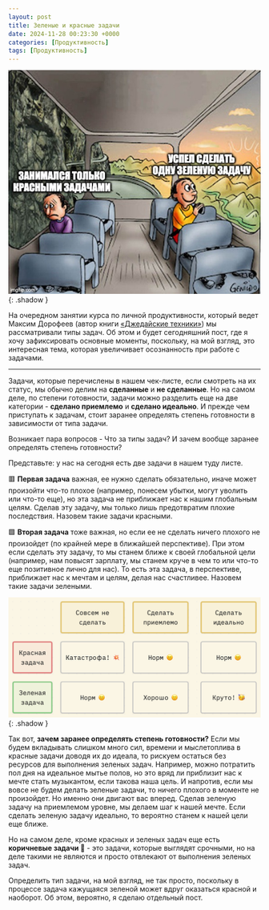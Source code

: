 ```yaml
---
layout: post
title: Зеленые и красные задачи
date: 2024-11-28 00:23:30 +0000
categories: [Продуктивность]
tags: [Продуктивность]
---
```


![](assets/img/memes/green-and-red-tasks.jpg){: .shadow }

На очередном занятии курса по личной продуктивности, который ведет Максим Дорофеев (автор книги [«Джедайские техники»](https://www.mann-ivanov-ferber.ru/catalog/product/dzhedajskie-texniki)) мы рассматривали типы задач. Об этом и будет сегодняшний пост, где я хочу зафиксировать основные моменты, поскольку, на мой взгляд, это интересная тема, которая увеличивает осознанность при работе с задачами.

---

Задачи, которые перечислены в нашем чек-листе, если смотреть на их статус, мы обычно делим на **сделанные** и **не сделанные**. Но на самом деле, по степени готовности, задачи можно разделить еще на две категории - **сделано приемлемо** и **сделано идеально**. И прежде чем приступать к задачам, стоит заранее определять степень готовности в зависимости от типа задачи.

Возникает пара вопросов - Что за типы задач? И зачем вообще заранее определять степень готовности?

Представьте: у нас на сегодня есть две задачи в нашем туду листе.

🟥 **Первая задача** важная, ее нужно сделать обязательно, иначе может произойти что-то плохое (например, понесем убытки, могут уволить или что-то еще), но эта задача не приближает нас к нашим глобальным целям. Сделав эту задачу, мы только лишь предотвратим плохие последствия. Назовем такие задачи красными.

🟩 **Вторая задача** тоже важная, но если ее не сделать ничего плохого не произойдет (по крайней мере в ближайшей перспективе). При этом если сделать эту задачу, то мы станем ближе к своей глобальной цели (например, нам повысят зарплату, мы станем круче в чем то или что-то еще позитивное лично для нас). То есть эта задача, в перспективе, приближает нас к мечтам и целям, делая нас счастливее. Назовем такие задачи зелеными.

![](assets/img/green-red-tasks.png){: .shadow }

Так вот, **зачем заранее определять степень готовности?** Если мы будем вкладывать слишком много сил, времени и мыслетоплива в красные задачи доводя их до идеала, то рискуем остаться без ресурсов для выполнения зеленых задач. Например, можно потратить пол дня на идеальное мытье полов, но это вряд ли приблизит нас к мечте стать музыкантом, если такова наша цель. И напротив, если мы вовсе не будем делать зеленые задачи, то ничего плохого в моменте не произойдет. Но именно они двигают вас вперед. Сделав зеленую задачу на приемлемом уровне, мы делаем шаг к нашей мечте. Если сделать зеленую задачу идеально, то вероятно станем к нашей цели еще ближе.

Но на самом деле, кроме красных и зеленых задач еще есть **коричневые задачи 💩** - это задачи, которые выглядят срочными, но на деле такими не являются и просто отвлекают от выполнения зеленых задач.

Определить тип задачи, на мой взгляд, не так просто, поскольку в процессе задача кажущаяся зеленой может вдруг оказаться красной и наоборот. Об этом, вероятно, я сделаю отдельный пост.

<!--
Дописать про:
- Определение типа задач
- Что закон ассоциативности не работает для задач
- В день надо бы делать хотя бы одну зеленую задачу
-->
